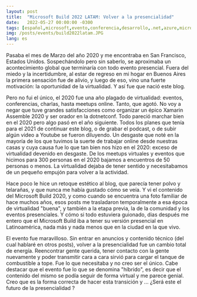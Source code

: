 ```yaml
---
layout: post
title:  "Microsoft Build 2022 LATAM: Volver a la presencialidad"
date:   2022-05-27 00:00:00 -0300
tags: [español,microsoft,evento,conferencia,desarrollo,.net,azure,microsoft mvp,maui]
img: /posts/events/build2022latam.JPG
lang: es
---
```


Pasaba el mes de Marzo del año 2020 y me encontraba en San Francisco, Estados Unidos. Sospechándolo pero sin saberlo, se aproximaba un acontecimiento global que terminaría con todo evento presencial. Fuera del miedo y la incertidumbre, al estar de regreso en mi hogar en Buenos Aires la primera sensación fue de alivio, y luego de eso, vino una fuerte motivación: la oportunidad de la virtualidad. Y así fue que nació este blog. 

Pero no fui el único, el 2020 fue una año plagado de virtualidad: eventos, conferencias, charlas, hasta meetups online. Tanto, que agotó. No voy a negar que tuve grandes satisfacciones como organizar un épico Xamarin Assemble 2020 y ser orador en la dotnetconf. Todo pareció marchar bien en el 2020 pero algo pasó en el año siguiente. Todos los planes que tenía para el 2021 de continuar este blog, o de grabar el podcast, o de subir algún video a Youtube se fueron diluyendo. Un desgaste que noté en la mayoría de los que tuvimos la suerte de trabajar online desde nuestras casas y cuya causa fue lo que tan bien nos hizo en el 2020: exceso de virtualidad devenido en desgaste. De los meetups virtuales y eventos que hicimos para 300 personas en el 2020 bajamos a encuentros de 50 personas o menos. La virtualidad dejaba de tener sentido y necesitabamos de un pequeño empujón para volver a la actividad. 

Hace poco le hice un retoque estético al blog, que parecía tener polvo y telarañas, y que nunca me había gustado cómo se veía. Y vi el contenido del Microsoft Build 2020, y como cuando se encuentra una foto familiar de hace muchos años, esos posts me trasladaron temporalmente a esa época de virtualidad "buena", y también a la etapa previa, la de la comunidad y los eventos presenciales. Y cómo si todo estuviera guionado, dias después me entero que el Microsoft Build iba a tener su versión presencial en Latinoamérica, nada más y nada menos que en la ciudad en la que vivo. 

El evento fue maravilloso. Sin entrar en anuncios y contenido técnico (del cual hablaré en otros posts), volver a la presencialidad fue un cambio total de energía. Reencontrar gente querida, tener contacto con la gente nuevamente y poder transmitir cara a cara sirvió para cargar el tanque de combustible a tope. Fue lo que necesitaba y no creo ser el único. Cabe destacar que el evento fue lo que se denomina "híbrido", es decir que el contenido del mismo se podía seguir de forma virtual y me parece genial. Creo que es la forma correcta de hacer esta transición y ... ¿Será este el futuro de la presencialidad ?
